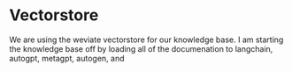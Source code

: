 # Vectorstore

We are using the weviate vectorstore for our knowledge base. I am starting the knowledge base off by loading all of the documenation to langchain, autogpt, metagpt, autogen, and 